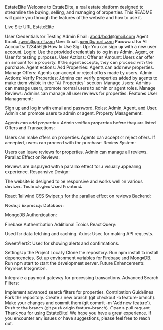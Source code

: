 EstateElite
Welcome to EstateElite, a real estate platform designed to streamline the buying, selling, and managing of properties. This README will guide you through the features of the website and how to use it.

Live Site URL
EstateElite

User Credentials for Testing
Admin Email: abcdabcd@gmail.com
Agent Email: agent@gmail.com
User Email: user@gmail.com
Password for All Accounts: 123456t@
How to Use
Sign Up: You can sign up with a new user account.
Login: Use the provided credentials to log in as Admin, Agent, or User for testing purposes.
User Actions:
Offer an Amount: Users can offer an amount for a property. If the agent accepts, they can proceed with the purchase.
Agent Actions:
Add Properties: Agents can add new properties.
Manage Offers: Agents can accept or reject offers made by users.
Admin Actions:
Verify Properties: Admins can verify properties added by agents to make them visible in the "All Properties" section.
Manage Users: Admins can manage users, promote normal users to admin or agent roles.
Manage Reviews: Admins can manage all user reviews for properties.
Features
User Management:

Sign up and log in with email and password.
Roles: Admin, Agent, and User.
Admin can promote users to admin or agent.
Property Management:

Agents can add properties.
Admin verifies properties before they are listed.
Offers and Transactions:

Users can make offers on properties.
Agents can accept or reject offers.
If accepted, users can proceed with the purchase.
Review System:

Users can leave reviews for properties.
Admin can manage all reviews.
Parallax Effect on Reviews:

Reviews are displayed with a parallax effect for a visually appealing experience.
Responsive Design:

The website is designed to be responsive and works well on various devices.
Technologies Used
Frontend:

React
Tailwind CSS
Swiper.js for the parallax effect on reviews
Backend:

Node.js
Express.js
Database:

MongoDB
Authentication:

Firebase Authentication
Additional Topics
React Query:

Used for data fetching and caching.
Axios:
Used for making API requests.

SweetAlert2:
Used for showing alerts and confirmations.

Setting Up the Project Locally
Clone the repository.
Run npm install to install dependencies.
Set up environment variables for Firebase and MongoDB.
Run npm start to start the development server.
Future Enhancements
Payment Integration:

Integrate a payment gateway for processing transactions.
Advanced Search Filters:

Implement advanced search filters for properties.
Contribution Guidelines
Fork the repository.
Create a new branch (git checkout -b feature-branch).
Make your changes and commit them (git commit -m 'Add new feature').
Push to the branch (git push origin feature-branch).
Open a pull request.
Thank you for using EstateElite! We hope you have a great experience. If you encounter any issues or have suggestions, please feel free to reach out.